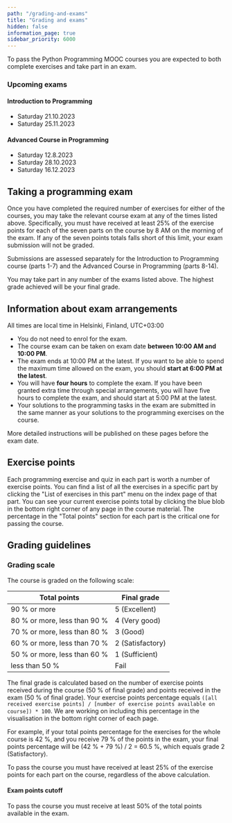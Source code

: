 ```yaml
---
path: "/grading-and-exams"
title: "Grading and exams"
hidden: false
information_page: true
sidebar_priority: 6000
---
```


To pass the Python Programming MOOC courses you are expected to both complete exercises and take part in an exam.

### Upcoming exams

#### Introduction to Programming

* Saturday 21.10.2023
* Saturday 25.11.2023

#### Advanced Course in Programming

* Saturday 12.8.2023
* Saturday 28.10.2023
* Saturday 16.12.2023

## Taking a programming exam

Once you have completed the required number of exercises for either of the courses, you may take the relevant course exam at any of the times listed above. Specifically, you must have received at least 25% of the exercise points for each of the seven parts on the course by 8 AM on the morning of the exam. If any of the seven points totals falls short of this limit, your exam submission will not be graded.

Submissions are assessed separately for the Introduction to Programming course (parts 1-7) and the Advanced Course in Programming (parts 8-14).

You may take part in any number of the exams listed above. The highest grade achieved will be your final grade.

## Information about exam arrangements

<notice>All times are local time in Helsinki, Finland, UTC+03:00</notice>

* You do not need to enrol for the exam.
* The course exam can be taken on exam date **between 10:00 AM and 10:00 PM**.
* The exam ends at 10:00 PM at the latest. If you want to be able to spend the maximum time allowed on the exam, you should **start at 6:00 PM at the latest**.
* You will have **four hours** to complete the exam. If you have been granted extra time through special arrangements, you will have five hours to complete the exam, and should start at 5:00 PM at the latest.
* Your solutions to the programming tasks in the exam are submitted in the same manner as your solutions to the programming exercises on the course.

More detailed instructions will be published on these pages before the exam date.

## Exercise points

Each programming exercise and quiz in each part is worth a number of exercise points. You can find a list of all the exercises in a specific part by clicking the "List of exercises in this part" menu on the index page of that part. You can see your current exercise points total by clicking the blue blob in the bottom right corner of any page in the course material. The percentage in the "Total points" section for each part is the critical one for passing the course.

## Grading guidelines

### Grading scale

The course is graded on the following scale:

<table>
    <thead>
    <tr>
        <th>Total points</th>
        <th>Final grade</th>
    </tr>
    </thead>
    <tbody>
    <tr>
        <td>90 % or more</td>
        <td>5 (Excellent)</td>
    </tr>
    <tr>
        <td>80 % or more, less than 90 %</td>
        <td>4 (Very good)</td>
    </tr>
    <tr>
        <td>70 % or more, less than 80 %</td>
        <td>3 (Good)</td>
    </tr>
    <tr>
        <td>60 % or more, less than 70 %</td>
        <td>2 (Satisfactory)</td>
    </tr>
    <tr>
        <td>50 % or more, less than 60 %</td>
        <td>1 (Sufficient)</td>
    </tr>
    <tr>
        <td>less than 50 %</td>
        <td>Fail</td>
    </tr>
    </tbody>
</table>

The final grade is calculated based on the number of exercise points received during the course (50 % of final grade) and points received in the exam (50 % of final grade). Your exercise points percentage equals `([all received exercise points] / [number of exercise points available on course]) * 100`. We are working on including this percentage in the visualisation in the bottom right corner of each page.

For example, if your total points percentage for the exercises for the whole course is 42 %, and you receive 79 % of the points in the exam, your final points percentage will be (42 % + 79 %) / 2 = 60.5 %, which equals grade 2 (Satisfactory).

To pass the course you must have received at least 25% of the exercise points for each part on the course, regardless of the above calculation.

#### Exam points cutoff

To pass the course you must receive at least 50% of the total points available in the exam.
